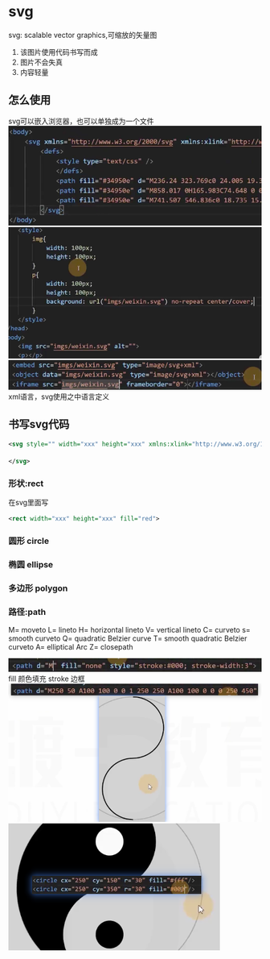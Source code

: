 # svg

svg: scalable vector graphics,可缩放的矢量图

1. 该图片使用代码书写而成
2. 图片不会失真
3. 内容轻量


## 怎么使用

svg可以嵌入浏览器，也可以单独成为一个文件
![](笔记/2020-04-13-17-37-30.png)
![](笔记/2020-04-13-17-39-08.png)
![](笔记/2020-04-13-17-40-12.png)
xml语言，svg使用之中语言定义

## 书写svg代码
```svg
<svg style="" width="xxx" height="xxx" xmlns:xlink="http://www.w3.org/1999/xlink">

</svg>
```
### 形状:rect
在svg里面写
```svg
<rect width="xxx" height="xxx" fill="red">
```
### 圆形 circle

### 椭圆 ellipse

### 多边形 polygon

### 路径:path

M= moveto
L= lineto
H= horizontal lineto
V= vertical lineto
C= curveto
s= smooth curveto
Q= quadratic Belzier curve
T= smooth quadratic Belzier curveto
A= elliptical Arc
Z= closepath

![](笔记/2020-04-13-19-56-29.png)
fill 颜色填充
stroke 边框
![](笔记/2020-04-13-20-08-13.png)
![](笔记/2020-04-13-20-10-01.png)

